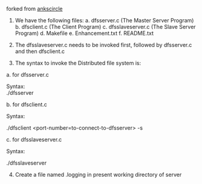 forked from [ankscircle](https://github.com/ankscircle/Distributed-FileSystem)
1. We have the following files:
a. dfsserver.c (The Master Server Program)
b. dfsclient.c (The Client Program)
c. dfsslaveserver.c (The Slave Server Program)
d. Makefile
e. Enhancement.txt
f. README.txt

2. The dfsslaveserver.c needs to be invoked first, followed by dfsserver.c and then dfsclient.c

3. The syntax to invoke the Distributed file system is:

a. for dfsserver.c

Syntax:   
./dfsserver <port-number-to-connect-to-client> <port-number-to-connect-to-slave-server> <slave-server-hostname>

b. for dfsclient.c

Syntax:

./dfsclient <port-number=to-connect-to-dfsserver> <dfsserver-hostname> -s <mountpoint>

c. for dfsslaveserver.c

Syntax:

./dfsslaveserver <port-number-to-connect-to-dfsserver>



4. Create a file named .logging in present working directory of server

